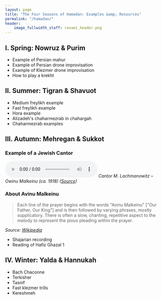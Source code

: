 ```yaml
---
layout: page
title: "The Four Seasons of Hamadan: Examples &amp; Resources"
permalink: "/hamadan/"
header:
    image_fullwidth_staff: ravaei_header.png
---
```


## I. Spring: Nowruz & Purim

- Example of Persian mahur
- Example of Persian drone improvisation
- Example of Klezmer drone improvisation
- How to play a krekht

## II. Summer: Tigran & Shavuot

- Medium freylikh example
- Fast freylikh example
- Hora example
- Alizadeh's chaharmezrab in chahargah
- Chaharmezrab examples

## III. Autumn: Mehregan & Sukkot

### Example of a Jewish Cantor

<audio controls>
  <source src="/downloads/owinu-malkeinu.mp3" type="audio/mpeg">
  Your browser does not support the audio element.
</audio>
<cite>Cantor M. Lachmanowitz – Owinu Malkeinu (ca. 1918) (<a href="https://digital.library.wisc.edu/1711.dl/HOXQLVC73H3EJ8R" target="_blank">Source</a>)</cite>

### About Avinu Malkeinu

<blockquote>
<p>
Each line of the prayer begins with the words "Avinu Malkeinu" ["Our Father, Our King"] and is then followed by varying phrases, mostly supplicatory. There is often a slow, chanting, repetitive aspect to the melody to represent the pious pleading within the prayer.
</p>
</blockquote>
<cite>Source: <a href="https://en.wikipedia.org/wiki/Avinu_Malkeinu" target="_blank">Wikipedia</a></cite>

- Shajarian recording
- Reading of Hafiz Ghazal 1

## IV. Winter: Yalda & Hannukah

- Bach Chaconne
- Terkisher
- Tasnif
- Fast klezmer trills
- Kereshmeh


